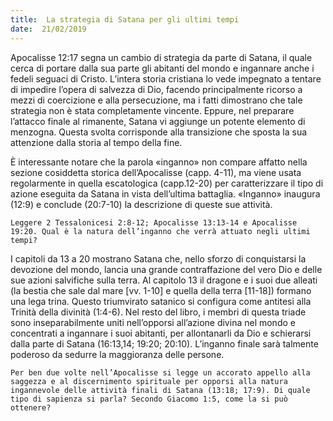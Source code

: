```yaml
---
title:  La strategia di Satana per gli ultimi tempi
date:  21/02/2019
---
```


Apocalisse 12:17 segna un cambio di strategia da parte di Satana, il quale cerca di portare dalla sua parte gli abitanti del mondo e ingannare anche i fedeli seguaci di Cristo. L’intera storia cristiana lo vede impegnato a tentare di impedire l’opera di salvezza di Dio, facendo principalmente ricorso a mezzi di coercizione e alla persecuzione, ma i fatti dimostrano che tale strategia non è stata completamente vincente. Eppure, nel preparare l’attacco finale al rimanente, Satana vi aggiunge un potente elemento di menzogna. Questa svolta corrisponde alla transizione che sposta la sua attenzione dalla storia al tempo della fine. 

È interessante notare che la parola «inganno» non compare affatto nella sezione cosiddetta storica dell’Apocalisse (capp. 4-11), ma viene usata regolarmente in quella escatologica (capp.12-20) per caratterizzare il tipo di azione eseguita da Satana in vista dell’ultima battaglia. «Inganno» inaugura (12:9) e conclude (20:7-10) la descrizione di queste sue attività.

`Leggere 2 Tessalonicesi 2:8-12; Apocalisse 13:13-14 e Apocalisse 19:20. Qual è la natura dell’inganno che verrà attuato negli ultimi tempi?`

I capitoli da 13 a 20 mostrano Satana che, nello sforzo di conquistarsi la devozione del mondo, lancia una grande contraffazione del vero Dio e delle sue azioni salvifiche sulla terra. Al capitolo 13 il dragone e i suoi due alleati (la bestia che sale dal mare [vv. 1-10] e quella della terra [11-18]) formano una lega trina. Questo triumvirato satanico si configura come antitesi alla Trinità della divinità (1:4-6). Nel resto del libro, i membri di questa triade sono inseparabilmente uniti nell’opporsi all’azione divina nel mondo e concentrati a ingannare i suoi abitanti, per allontanarli da Dio e schierarsi dalla parte di Satana (16:13,14; 19:20; 20:10). L’inganno finale sarà talmente poderoso da sedurre la maggioranza delle persone.

`Per ben due volte nell’Apocalisse si legge un accorato appello alla saggezza e al discernimento spirituale per opporsi alla natura ingannevole delle attività finali di Satana (13:18; 17:9). Di quale tipo di sapienza si parla? Secondo Giacomo 1:5, come la si può ottenere?`